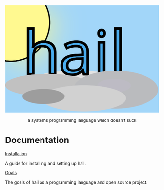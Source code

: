 <p align="center"><img src="logo.svg"></p>
<p align="center">a systems programming language which doesn't suck</p>

# Documentation

[Installation](docs/installation.md)

A guide for installing and setting up hail.

[Goals](docs/goals.md)

The goals of hail as a programming language and open source project.